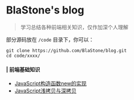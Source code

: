 # BlaStone's blog

> 学习总结各种前端相关知识，仅作加深个人理解

部分源码放在 ```/code``` 目录下，你可以：

```
git clone https://github.com/BlaStone/blog.git
cd code/xxxx/
```

#### | 前端基础知识

* [JavaScript构造函数new的实现](https://github.com/BlaStone/blog/issues/1)
* [JavaScript浅拷贝与深拷贝](https://github.com/BlaStone/blog/issues/2)


